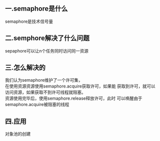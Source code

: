 ## 一.semaphore是什么
semaphore是技术信号量
## 二.semphore解决了什么问题
sepaphore可以让n个任务同时访问同一资源
## 三.怎么解决的 
我们认为semaphore维护了一个许可集，  
在使用资源资源使用semaphore.acquire获取许可，如果能
获取到许可，就可以访问资源，如果获取不到许可线程就阻塞。  
资源使用完毕后，使用semaphore.release释放许可，此时
可以唤醒由于semaphore.acquire被阻塞的线程  

## 四.应用  
对象池的创建